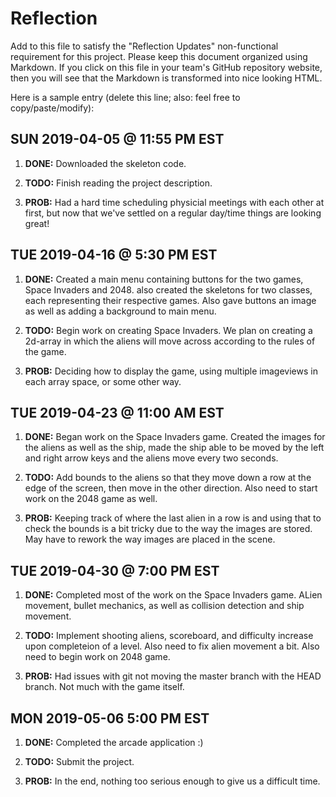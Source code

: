 # Reflection

Add to this file to satisfy the "Reflection Updates" non-functional requirement
for this project. Please keep this document organized using Markdown. If you
click on this file in your team's GitHub repository website, then you will see
that the Markdown is transformed into nice looking HTML.

Here is a sample entry (delete this line; also: feel free to copy/paste/modify):

## SUN 2019-04-05 @ 11:55 PM EST

1. **DONE:** Downloaded the skeleton code.

2. **TODO:** Finish reading the project description.

3. **PROB:** Had a hard time scheduling physicial meetings with each other at
   first, but now that we've settled on a regular day/time things are looking
   great!

## TUE 2019-04-16 @ 5:30 PM EST

1. **DONE:** Created a main menu containing buttons for the two games, Space Invaders and 2048.
    also created the skeletons for two classes, each representing their respective games. Also
    gave buttons an image as well as adding a background to main menu.

2. **TODO:** Begin work on creating Space Invaders. We plan on creating a 2d-array in which the
    aliens will move across according to the rules of the game.

3. **PROB:** Deciding how to display the game, using multiple imageviews in each array space, or
    some other way.

## TUE 2019-04-23 @ 11:00 AM EST

1. **DONE:** Began work on the Space Invaders game. Created the images for the aliens as well
    as the ship, made the ship able to be moved by the left and right arrow keys and the aliens
    move every two seconds.

2. **TODO:** Add bounds to the aliens so that they move down a row at the edge of the screen,
    then move in the other direction. Also need to start work on the 2048 game as well.

3. **PROB:** Keeping track of where the last alien in a row is and using that to check the bounds
    is a bit tricky due to the way the images are stored. May have to rework the way images are placed
    in the scene.

## TUE 2019-04-30 @ 7:00 PM EST

1. **DONE:** Completed most of the work on the Space Invaders game. ALien movement, bullet mechanics,
    as well as collision detection and ship movement.

2. **TODO:** Implement shooting aliens, scoreboard, and difficulty increase upon completeion of a level.
    Also need to fix alien movement a bit. Also need to begin work on 2048 game.

3. **PROB:** Had issues with git not moving the master branch with the HEAD branch. Not much with the
    game itself.

## MON 2019-05-06 5:00 PM EST

1. **DONE:** Completed the arcade application :)

2. **TODO:** Submit the project.

3. **PROB:** In the end, nothing too serious enough to give us a difficult time.            
